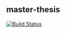 ## master-thesis

[![Build Status](https://travis-ci.com/olepor/master-thesis.svg?branch=master)](https://travis-ci.com/olepor/master-thesis)
